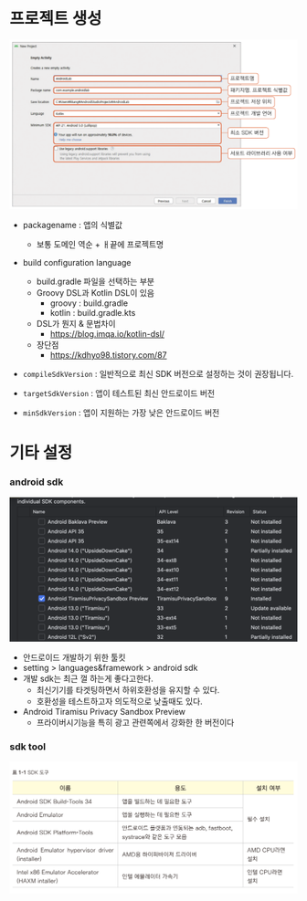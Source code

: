 # 프로젝트 생성
![](assets/setting-20241219232030173.png)

- packagename : 앱의 식별값
	- 보통 도메인 역순 + ㅐ끝에 프로젝트명
- build configuration language
	- build.gradle 파일을 선택하는 부분
	- Groovy DSL과 Kotlin DSL이 있음
		- groovy : build.gradle
		- kotlin : build.gradle.kts
	- DSL가 뭔지 & 문법차이
		- https://blog.imqa.io/kotlin-dsl/
	- 장단점
		- https://kdhyo98.tistory.com/87

- `compileSdkVersion` :  일반적으로 최신 SDK 버전으로 설정하는 것이 권장됩니다.
- `targetSdkVersion` : 앱이 테스트된 최신 안드로이드 버전
- `minSdkVersion` : 앱이 지원하는 가장 낮은 안드로이드 버전

# 기타 설정
### android sdk 
![](assets/1_setting-20241221011941321.png)
- 안드로이드 개발하기 위한 툴킷
- setting > languages&framework > android sdk
- 개발 sdk는 최근 껄 하는게 좋다고한다.
	- 최신기기를 타겟팅하면서 하위호환성을 유지할 수 있다.
	- 호환성을 테스트하고자 의도적으로 낮출때도 있다.
- Android Tiramisu Privacy Sandbox Preview
	- 프라이버시기능을 특히 광고 관련쪽에서 강화한 한 버전이다

### sdk tool
![](assets/1_setting-20241221013449422.png)